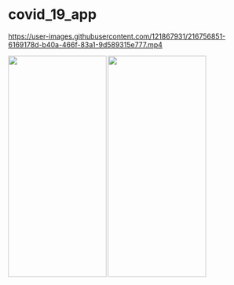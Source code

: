 # covid_19_app


https://user-images.githubusercontent.com/121867931/216756851-6169178d-b40a-466f-83a1-9d589315e777.mp4



<img align='left' src="https://user-images.githubusercontent.com/121867931/216756161-7615513e-9db1-4b83-8021-611d4894c6cf.png" width="200" height="450">
<img src="https://user-images.githubusercontent.com/121867931/216756163-e6b91a33-65d2-4ccb-90cb-870234916425.png" width="200" height="450">
